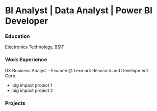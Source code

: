# BI Analyst | Data Analyst | Power BI Developer

### Education
Electronics Technology, BSIT

### Work Experience
DX Business Analyst - Finance @ Lexmark Research and Development Corp.
- big impact project 1
- big impact project 2

### Projects

